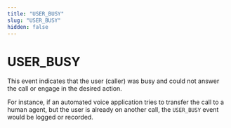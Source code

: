 ```yaml
---
title: "USER_BUSY"
slug: "USER_BUSY"
hidden: false
---
```


# USER_BUSY

This event indicates that the user (caller) was busy and could not answer the call or engage in the desired action. 

For instance, if an automated voice application tries to transfer the call to a human agent, but the user is already on another call, the `USER_BUSY` event would be logged or recorded.
